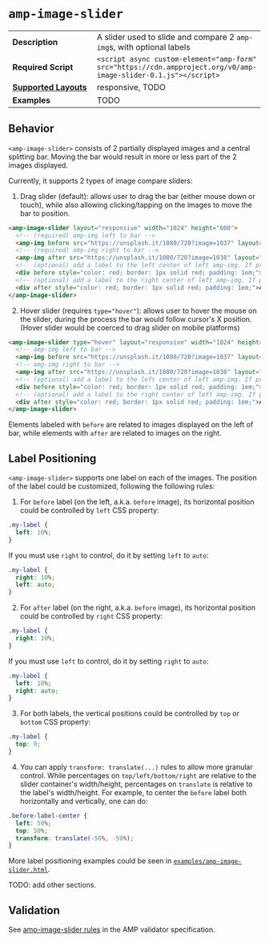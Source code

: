 <!--
Copyright 2018 The AMP HTML Authors. All Rights Reserved.

Licensed under the Apache License, Version 2.0 (the "License");
you may not use this file except in compliance with the License.
You may obtain a copy of the License at

      http://www.apache.org/licenses/LICENSE-2.0

Unless required by applicable law or agreed to in writing, software
distributed under the License is distributed on an "AS-IS" BASIS,
WITHOUT WARRANTIES OR CONDITIONS OF ANY KIND, either express or implied.
See the License for the specific language governing permissions and
limitations under the License.
-->

# <a name="`amp-image-slider`"></a> `amp-image-slider`

<table>
  <tr>
    <td width="40%"><strong>Description</strong></td>
    <td>A slider used to slide and compare 2 <code>amp-img</code>s, with optional labels</td>
  </tr>
  <tr>
    <td width="40%"><strong>Required Script</strong></td>
    <td><code>&lt;script async custom-element="amp-form" src="https://cdn.ampproject.org/v0/amp-image-slider-0.1.js">&lt;/script></code></td>
  </tr>
  <tr>
    <td class="col-fourty"><strong><a href="https://www.ampproject.org/docs/guides/responsive/control_layout.html">Supported Layouts</a></strong></td>
    <td>responsive, TODO</td>
  </tr>
  <tr>
    <td width="40%"><strong>Examples</strong></td>
    <td>TODO</td>
  </tr>
</table>

## Behavior

`<amp-image-slider>` consists of 2 partially displayed images and a central splitting bar. Moving the bar would result in more or less part of the 2 images displayed.  

Currently, it supports 2 types of image compare sliders:  
1. Drag slider (default): allows user to drag the bar (either mouse down or touch), while also allowing clicking/tapping on the images to move the bar to position.  
```html
<amp-image-slider layout="responsive" width="1024" height="600">
  <!-- (required) amp-img left to bar -->
  <amp-img before src="https://unsplash.it/1080/720?image=1037" layout="fill"></amp-img>
  <!-- (required) amp-img right to bar -->
  <amp-img after src="https://unsplash.it/1080/720?image=1038" layout="fill"></amp-img>
  <!-- (optional) add a label to the left center of left amp-img. If present, MUST be a div -->
  <div before style="color: red; border: 1px solid red; padding: 1em;">BEFORE</div>
  <!-- (optional) add a label to the right center of left amp-img. If present, MUST be a div -->
  <div after style="color: red; border: 1px solid red; padding: 1em;">AFTER</div>
</amp-image-slider>
```
2. Hover slider (requires `type="hover"`): allows user to hover the mouse on the slider, during the process the bar would follow cursor's X position. (Hover slider would be coerced to drag slider on mobile platforms)  
```html
<amp-image-slider type="hover" layout="responsive" width="1024" height="600">
  <!-- amp-img left to bar -->
  <amp-img before src="https://unsplash.it/1080/720?image=1037" layout="fill"></amp-img>
  <!-- amp-img right to bar -->
  <amp-img after src="https://unsplash.it/1080/720?image=1038" layout="fill"></amp-img>
  <!-- (optional) add a label to the left center of left amp-img. If present, MUST be a div -->
  <div before style="color: red; border: 1px solid red; padding: 1em;">BEFORE</div>
  <!-- (optional) add a label to the right center of left amp-img. If present, MUST be a div -->
  <div after style="color: red; border: 1px solid red; padding: 1em;">AFTER</div>
</amp-image-slider>
```

Elements labeled with `before` are related to images displayed on the left of bar, while elements with `after` are related to images on the right.  

## Label Positioning

`<amp-image-slider>` supports one label on each of the images. The position of the label could be customized, following the following rules:  

1. For `before` label (on the left, a.k.a. `before` image), its horizontal position could be controlled by `left` CSS property:
```css
.my-label {
  left: 10%;
}
```
If you must use `right` to control, do it by setting `left` to `auto`:
```css
.my-label {
  right: 10%;
  left: auto;
}
```  
2. For `after` label (on the right, a.k.a. `before` image), its horizontal position could be controlled by `right` CSS property:
```css
.my-label {
  right: 10%;
}
```
If you must use `left` to control, do it by setting `right` to `auto`:
```css
.my-label {
  left: 10%;
  right: auto;
}
```  
3. For both labels, the vertical positions could be controlled by `top` or `bottom` CSS property:
```css
.my-label {
  top: 0;
}
```
4. You can apply `transform: translate(...)` rules to allow more granular control. While percentages on `top/left/bottom/right` are relative to the slider container's width/height, percentages on `translate` is relative to the label's width/height. For example, to center the `before` label both horizontally and vertically, one can do:
```css
.before-label-center {
  left: 50%;
  top: 50%;
  transform: translate(-50%, -50%);
}
```  
More label positioning examples could be seen in [`examples/amp-image-slider.html`](https://github.com/ampproject/amphtml/blob/master/examples/amp-image-slider.amp.html).  

TODO: add other sections.

## Validation
See [amp-image-slider rules](https://github.com/ampproject/amphtml/blob/master/extensions/amp-image-slider/validator-amp-image-slider.protoascii) in the AMP validator specification.
